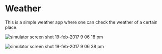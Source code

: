 # Weather

This is a simple weather app where one can check the weather of a certain place.

![simulator screen shot 19-feb-2017 9 06 18 pm](https://cloud.githubusercontent.com/assets/25640659/23115279/de19bb80-f769-11e6-8e16-de0e7fe0a88b.png)

![simulator screen shot 19-feb-2017 9 06 38 pm](https://cloud.githubusercontent.com/assets/25640659/23115292/ec866312-f769-11e6-9893-66a6e749995f.png)

